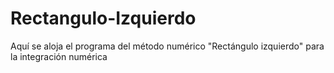# Rectangulo-Izquierdo
Aquí se aloja el programa del método numérico "Rectángulo izquierdo" para la integración numérica
